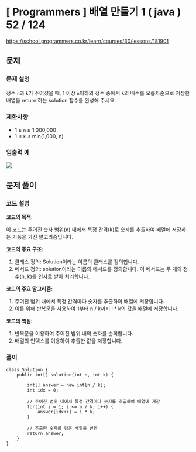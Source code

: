 # [ Programmers ] 배열 만들기 1 ( java ) 52 / 124
https://school.programmers.co.kr/learn/courses/30/lessons/181901

## 문제 
### 문제 설명
정수 `n`과 `k`가 주어졌을 때, 1 이상 `n`이하의 정수 중에서 `k`의 배수를 오름차순으로 저장한 배열을 return 하는 solution 함수를 완성해 주세요.

### 제한사항
- 1 ≤ `n` ≤ 1,000,000
- 1 ≤ `k` ≤ min(1,000, n)

### 입출력 예
![](https://i.imgur.com/NVCaQdY.png)

## 문제 풀이
### 코드 설명
**코드의 목적:**

이 코드는 주어진 숫자 범위(n) 내에서 특정 간격(k)로 숫자를 추출하여 배열에 저장하는 기능을 가진 알고리즘입니다.

**코드의 주요 구조:**

1. 클래스 정의: Solution이라는 이름의 클래스를 정의합니다.
2. 메서드 정의: solution이라는 이름의 메서드를 정의합니다. 이 메서드는 두 개의 정수(n, k)를 인자로 받아 처리합니다.

**코드의 주요 알고리즘:**

1. 주어진 범위 내에서 특정 간격마다 숫자를 추출하여 배열에 저장합니다.
2. 이를 위해 반복문을 사용하여 1부터 n / k까지 i * k의 값을 배열에 저장합니다.

**코드의 핵심:**

1. 반복문을 이용하여 주어진 범위 내의 숫자를 순회합니다.
2. 배열의 인덱스를 이용하여 추출한 값을 저장합니다.

### 풀이
```
class Solution {
    public int[] solution(int n, int k) {
        
        int[] answer = new int[n / k];
        int idx = 0;

        // 주어진 범위 내에서 특정 간격마다 숫자를 추출하여 배열에 저장
        for(int i = 1; i <= n / k; i++) {
            answer[idx++] = i * k;
        }

        // 추출한 숫자를 담은 배열을 반환
        return answer;
    }
}
```


